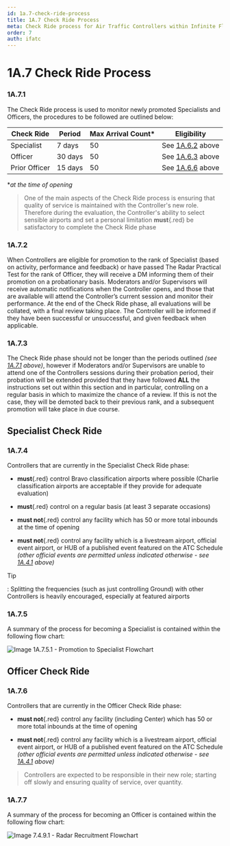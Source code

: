 ```yaml
---
id: 1a.7-check-ride-process
title: 1A.7 Check Ride Process
meta: Check Ride process for Air Traffic Controllers within Infinite Flight.
order: 7
auth: ifatc
---
```


# 1A.7  Check Ride Process



### 1A.7.1

The Check Ride process is used to monitor newly promoted Specialists and Officers, the procedures to be followed are outlined below:



| Check Ride    | Period  | Max Arrival Count* | Eligibility                                                  |
| ------------- | ------- | ------------------ | ------------------------------------------------------------ |
| Specialist    | 7 days  | 50                 | See [1A.6.2](/guide/atc-manual/1a.-administration/1a.6-rank-structure#1a.6.2) above |
| Officer       | 30 days | 50                 | See [1A.6.3](/guide/atc-manual/1a.-administration/1a.6-rank-structure#1a.6.3) above |
| Prior Officer | 15 days | 50                 | See [1A.6.6](/guide/atc-manual/1a.-administration/1a.6-rank-structure#1a.6.6) above |

**at the time of opening* 

> One of the main aspects of the Check Ride process is ensuring that quality of service is maintained with the Controller's new role. Therefore during the evaluation, the Controller's ability to select sensible airports and set a personal limitation **must**{.red} be satisfactory to complete the Check Ride phase



### 1A.7.2

When Controllers are eligible for promotion to the rank of Specialist (based on activity, performance and feedback) or have passed The Radar Practical Test for the rank of Officer, they will receive a DM informing them of their promotion on a probationary basis. Moderators and/or Supervisors will receive automatic notifications when the Controller opens, and those that are available will attend the Controller’s current session and monitor their performance. At the end of the Check Ride phase, all evaluations will be collated, with a final review taking place. The Controller will be informed if they have been successful or unsuccessful, and given feedback when applicable.



### 1A.7.3

The Check Ride phase should not be longer than the periods outlined *(see [1A.7.1](/guide/atc-manual/1a.-administration/1a.7-check-ride-process#1a.7.1) above)*, however if Moderators and/or Supervisors are unable to attend one of the Controllers sessions during their probation period, their probation will be extended provided that they have followed **ALL** the instructions set out within this section and in particular, controlling on a regular basis in which to maximize the chance of a review. If this is not the case, they will be demoted back to their previous rank, and a subsequent promotion will take place in due course.



## Specialist Check Ride 



### 1A.7.4

Controllers that are currently in the Specialist Check Ride phase:

- **must**{.red} control Bravo classification airports where possible (Charlie classification airports are acceptable if they provide for adequate evaluation)
- **must**{.red} control on a regular basis (at least 3 separate occasions)

- **must not**{.red} control any facility which has 50 or more total inbounds at the time of opening

- **must not**{.red} control any facility which is a livestream airport, official event airport, or HUB of a published event featured on the ATC Schedule *(other official events are permitted unless indicated otherwise - see [1A.4.1](/guide/atc-manual/1a.-administration/1a.4-airport-selection#1a.4.1) above)*



Tip

: Splitting the frequencies (such as just controlling Ground) with other Controllers is heavily encouraged, especially at featured airports 



### 1A.7.5

A summary of the process for becoming a Specialist is contained within the following flow chart:



![Image 1A.7.5.1 - Promotion to Specialist Flowchart ](_images/manual/graphics/promotion-to-specialist-v2.svg)



## Officer Check Ride

 

### 1A.7.6

Controllers that are currently in the Officer Check Ride phase:

- **must not**{.red} control any facility (including Center) which has 50 or more total inbounds at the time of opening

- **must not**{.red} control any facility which is a livestream airport, official event airport, or HUB of a published event featured on the ATC Schedule *(other official events are permitted unless indicated otherwise - see [1A.4.1](/guide/atc-manual/1a.-administration/1a.4-airport-selection#1a.4.1) above)*



> Controllers are expected to be responsible in their new role; starting off slowly and ensuring quality of service, over quantity.



### 1A.7.7

A summary of the process for becoming an Officer is contained within the following flow chart:

![Image 7.4.9.1 - Radar Recruitment Flowchart](_images/manual/graphics/radar-recruitment-v3.svg)